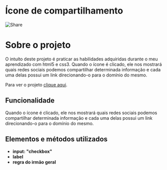 # Ícone de compartilhamento


![Share](https://user-images.githubusercontent.com/87915108/150720471-64161743-807a-46c2-a428-d28ad148e245.png)

# Sobre o projeto

O intuíto deste projeto é praticar as habilidades adquiridas durante o meu aprendizado com html5 e css3. Quando o ícone é clicado, ele nos mostrará quais redes sociais podemos compartilhar determinada informação e cada uma delas possui um link direcionando-o para o domínio do mesmo.

Para ver o projeto [clique aqui](https://pablosilva23.github.io/share/).

## Funcionalidade

Quando o ícone é clicado, ele nos mostrará quais redes sociais podemos compartilhar determinada informação e cada uma delas possui um link direcionando-o para o domínio do mesmo.

## Elementos e métodos utilizados

* **input: "checkbox"**
* **label**
* **regra do irmão geral**
